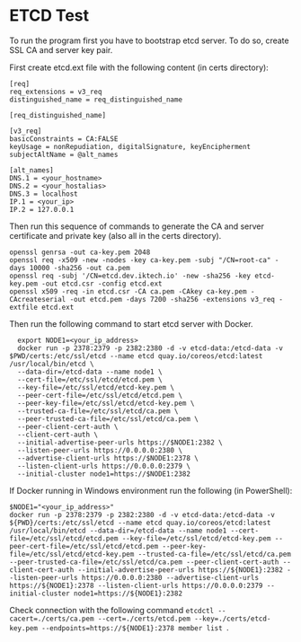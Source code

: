 # ETCD Test
To run the program first you have to bootstrap etcd server.
To do so, create SSL CA and server key pair.

First create etcd.ext file with the following content (in certs directory):
```
[req]
req_extensions = v3_req
distinguished_name = req_distinguished_name

[req_distinguished_name]

[v3_req]
basicConstraints = CA:FALSE
keyUsage = nonRepudiation, digitalSignature, keyEncipherment
subjectAltName = @alt_names

[alt_names]
DNS.1 = <your_hostname>
DNS.2 = <your_hostalias>
DNS.3 = localhost
IP.1 = <your_ip>
IP.2 = 127.0.0.1
```

Then run this sequence of commands to generate the CA and server certificate and private key (also all in the certs directory).
```
openssl genrsa -out ca-key.pem 2048
openssl req -x509 -new -nodes -key ca-key.pem -subj "/CN=root-ca" -days 10000 -sha256 -out ca.pem
openssl req -subj '/CN=etcd.dev.iktech.io' -new -sha256 -key etcd-key.pem -out etcd.csr -config etcd.ext
openssl x509 -req -in etcd.csr -CA ca.pem -CAkey ca-key.pem -CAcreateserial -out etcd.pem -days 7200 -sha256 -extensions v3_req -extfile etcd.ext
```

Then run the following command to start etcd server with Docker.
```
  export NODE1=<your_ip_address>
  docker run -p 2378:2379 -p 2382:2380 -d -v etcd-data:/etcd-data -v $PWD/certs:/etc/ssl/etcd --name etcd quay.io/coreos/etcd:latest /usr/local/bin/etcd \
  --data-dir=/etcd-data --name node1 \
  --cert-file=/etc/ssl/etcd/etcd.pem \
  --key-file=/etc/ssl/etcd/etcd-key.pem \
  --peer-cert-file=/etc/ssl/etcd/etcd.pem \
  --peer-key-file=/etc/ssl/etcd/etcd-key.pem \
  --trusted-ca-file=/etc/ssl/etcd/ca.pem \
  --peer-trusted-ca-file=/etc/ssl/etcd/ca.pem \
  --peer-client-cert-auth \
  --client-cert-auth \
  --initial-advertise-peer-urls https://$NODE1:2382 \
  --listen-peer-urls https://0.0.0.0:2380 \
  --advertise-client-urls https://$NODE1:2378 \
  --listen-client-urls https://0.0.0.0:2379 \
  --initial-cluster node1=https://$NODE1:2382
```

If Docker running in Windows environment run the following (in PowerShell):
```
$NODE1="<your_ip_address>"
docker run -p 2378:2379 -p 2382:2380 -d -v etcd-data:/etcd-data -v ${PWD}/certs:/etc/ssl/etcd --name etcd quay.io/coreos/etcd:latest /usr/local/bin/etcd --data-dir=/etcd-data --name node1 --cert-file=/etc/ssl/etcd/etcd.pem --key-file=/etc/ssl/etcd/etcd-key.pem --peer-cert-file=/etc/ssl/etcd/etcd.pem --peer-key-file=/etc/ssl/etcd/etcd-key.pem --trusted-ca-file=/etc/ssl/etcd/ca.pem --peer-trusted-ca-file=/etc/ssl/etcd/ca.pem --peer-client-cert-auth --client-cert-auth --initial-advertise-peer-urls https://${NODE1}:2382 --listen-peer-urls https://0.0.0.0:2380 --advertise-client-urls https://${NODE1}:2378 --listen-client-urls https://0.0.0.0:2379 --initial-cluster node1=https://${NODE1}:2382
```

Check connection with the following command `etcdctl --cacert=./certs/ca.pem --cert=./certs/etcd.pem --key=./certs/etcd-key.pem --endpoints=https://${NODE1}:2378 member list `.
